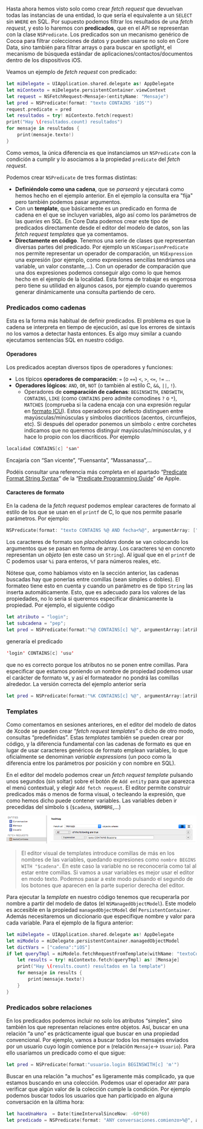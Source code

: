 

Hasta ahora hemos visto solo como crear *fetch request* que devuelvan todas las instancias de una entidad, lo que sería el equivalente a un `SELECT` sin `WHERE` en SQL. Por supuesto podemos filtrar los resultados de una *fetch request*, y esto lo haremos con **predicados**, que en el API se representan con la clase `NSPredicate`. Los predicados son un mecanismo genérico de Cocoa para filtrar colecciones de datos y pueden usarse no solo en Core Data, sino también para filtrar arrays o para buscar en *spotlight*, el mecanismo de búsqueda estándar de aplicaciones/contactos/documentos dentro de los dispositivos iOS.

Veamos un ejemplo de *fetch request* con predicado:

```swift
let miDelegate = UIApplication.shared.delegate as! AppDelegate 
let miContexto = miDelegate.persistentContainer.viewContext
let request = NSFetchRequest<Mensaje>(entityName: "Mensaje")
let pred = NSPredicate(format: "texto CONTAINS 'iOS'")
request.predicate = pred
let resultados = try! miContexto.fetch(request)
print("Hay \(resultados.count) resultados")
for mensaje in resultados {
    print(mensaje.texto!)
}
```

Como vemos, la única diferencia es que instanciamos un `NSPredicate` con la condición a cumplir y lo asociamos a la propiedad `predicate` del *fetch request*.

Podemos crear `NSPredicate` de tres formas distintas:

- **Definiéndolo como una cadena**, que se *parseará* y ejecutará como hemos hecho en el ejemplo anterior. En el ejemplo la consulta era "fija" pero también podemos pasar argumentos.
- Con un **template**, que básicamente es un predicado en forma de cadena en el que se incluyen variables, algo así como los parámetros de las *queries* en SQL. En Core Data podemos crear este tipo de predicados directamente desde el editor del modelo de datos, son las *fetch request templates* que ya comentamos.
- **Directamente en código**. Tenemos una serie de clases que representan diversas partes del predicado. Por ejemplo un `NSComparisonPredicate` nos permite representar un operador de comparación, un `NSExpression` una expresión (por ejemplo, como expresiones sencillas tendríamos una variable, un valor constante,…). Con un operador de comparación que una dos expresiones podemos conseguir algo como lo que hemos hecho en el ejemplo de la localidad. Esta forma de trabajar es engorrosa pero tiene su utilidad en algunos casos, por ejemplo cuando queremos generar dinámicamente una consulta partiendo de cero.

### Predicados como cadenas

Esta es la forma más habitual de definir predicados. El problema es que la cadena se interpreta en tiempo de ejecución, así que los errores de sintaxis no los vamos a detectar hasta entonces. Es algo muy similar a cuando ejecutamos sentencias SQL en nuestro código.

#### Operadores

Los predicados aceptan diversos tipos de operadores y funciones:

- Los típicos **operadores de comparación**: `=` (o `==`) `<`, `>`, `<=`, `!=` …
- **Operadores lógicos**: `AND`, `OR`, `NOT` (o también al estilo C, `&&`, `||`, `!`).
    - Operadores de **comparación de cadenas**: `BEGINSWITH`, `ENDSWITH`, `CONTAINS`, `LIKE` (como `CONTAINS` pero admite comodines `?` o `*`), `MATCHES` (comprueba si la cadena encaja con una expresión regular en [formato ICU](http://userguide.icu-project.org/strings/regexp)). Estos operadores por defecto distinguen entre mayúsculas/minúsculas y símbolos diacríticos (acentos, circunflejos, etc). Si después del operador ponemos un símbolo `c` entre corchetes indicamos que no queremos distinguir mayúsculas/minúsculas, y `d` hace lo propio con los diacríticos. Por ejemplo

```swift    
localidad CONTAINS[c] 'san'
```

Encajaría con “San vicente”, “Fuensanta”, “Massanassa”,…

Podéis consultar una referencia más completa en el apartado “[Predicate Format String Syntax](https://developer.apple.com/library/mac/documentation/Cocoa/Conceptual/Predicates/Articles/pSyntax.html#//apple_ref/doc/uid/TP40001795-CJBDBHCB)” de la  “[Predicate Programming Guide](https://developer.apple.com/library/mac/documentation/Cocoa/Conceptual/Predicates/AdditionalChapters/Introduction.html#//apple_ref/doc/uid/TP40001798-SW1)” de Apple. 

#### Caracteres de formato

En la cadena de la *fetch request* podemos emplear caracteres de formato al estilo de los que se usan en el `printf` de C, lo que nos permite pasarle parámetros. Por ejemplo:

```swift
NSPredicate(format: "texto CONTAINS %@ AND fecha<%@", argumentArray: ["iOS", Date()])
```

Los caracteres de formato son *placeholders* donde se van colocando los argumentos que se pasan en forma de array. Los caracteres `%@` en concreto representan un *objeto* (en este caso un `String`). Al igual que en el `printf` de C podemos usar `%i` para enteros, `%f` para números reales, etc.

Nótese que, como habíamos visto en la sección anterior, las cadenas buscadas hay que ponerlas entre comillas (sean simples o dobles). El formateo tiene esto en cuenta y cuando un parámetro es de tipo `String` las inserta automáticamente. Esto, que es adecuado para los valores de las propiedades, no lo sería si queremos especificar dinámicamente la propiedad. Por ejemplo, el siguiente código

```swift
let atributo = "login";
let subcadena = "pep";
let pred = NSPredicate(format:"%@ CONTAINS[c] %@", argumentArray:[atributo, subcadena]);
```

generaría el predicado

```swift
'login' CONTAINS[c] 'usu'
```

que no es correcto porque los atributos no se ponen entre comillas. Para especificar que estamos poniendo un nombre de propiedad podemos usar el carácter de formato `%K`, y así el formateador no pondrá las comillas alrededor. La versión correcta del ejemplo anterior sería

```swift
let pred = NSPredicate(format:"%K CONTAINS[c] %@", argumentArray:[atributo, subcadena]);
```

### Templates

Como comentamos en sesiones anteriores, en el editor del modelo de datos de Xcode se pueden crear “*fetch request templates”* o dicho de otro modo, consultas “predefinidas”. Estas *templates* también se pueden crear por código, y la diferencia fundamental con las cadenas de formato es que en lugar de usar caracteres genéricos de formato emplean variables, lo que oficialmente se denominan *variable expressions* (un poco como la diferencia entre los parámetros por posición y con nombre en SQL).

En el editor del modelo podemos crear un *fetch request template* pulsando unos segundos (sin soltar) sobre el botón de `Add entity` para que aparezca el menú contextual, y elegir `Add fetch request`. El editor permite construir predicados más o menos de forma visual, o tecleando la expresión, que como hemos dicho puede contener variables. Las variables deben ir precedidas del símbolo `$` (`$cadena`, `$NOMBRE`,…)

![](img/fetch_template.png)

> El editor visual de templates introduce comillas de más en los nombres de las variables, quedando expresiones como `nombre BEGINS WITH "$cadena"`. En este caso la variable no se reconocería como tal al estar entre comillas. Si vamos a usar variables es mejor usar el editor en modo texto. Podemos pasar a este modo pulsando el segundo de los botones que aparecen en la parte superior derecha del editor. 

Para ejecutar la *template* en nuestro código tenemos que recuperarla por nombre a partir del modelo de datos (el `NSManagedObjectModel`). Este modelo es accesible en la propiedad `managedObjectModel` del `PersistentContainer`. Además necesitaremos un diccionario que especifique nombre y valor para cada variable. Para el ejemplo de la figura anterior:

```swift
let miDelegate = UIApplication.shared.delegate as! AppDelegate
let miModelo = miDelegate.persistentContainer.managedObjectModel 
let dictVars = ["cadena":"iOS"]
if let queryTmpl = miModelo.fetchRequestFromTemplate(withName: "textoContiene", substitutionVariables: dictVars) {
    let results = try! miContexto.fetch(queryTmpl) as! [Mensaje]
    print("Hay \(results.count) resultados en la template")
    for mensaje in results {
        print(mensaje.texto!)
    }
}
```

### Predicados sobre relaciones

En los predicados podemos incluir no solo los atributos “simples”, sino también los que representan relaciones entre objetos. Así, buscar en una relación “a uno” es prácticamente igual que buscar en una propiedad convencional. Por ejemplo, vamos a buscar todos los mensajes enviados por un usuario cuyo login comience por `m` (relación `Mensaje`-\> `Usuario`). Para ello usaríamos un predicado como el que sigue:

```swift
let pred = NSPredicate(format:"usuario.login BEGINSWITH[c] 'm'")
```

Buscar en una relación “a muchos” es ligeramente más complicado, ya que estamos buscando en una colección. Podemos usar el operador `ANY` para verificar que algún valor de la colección cumple la condición. Por ejemplo podemos buscar todos los usuarios que han participado en alguna conversación en la última hora:

```swift
let haceUnaHora  = Date(timeIntervalSinceNow: -60*60)
let predicado = NSPredicate(format: "ANY conversaciones.comienzo>%@", argumentArray: [haceUnaHora])
```
